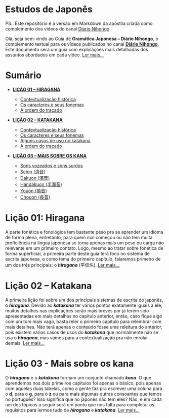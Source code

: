 # Estudos de Japonês

PS.: Este repositório é a versão em Markdown da apostila criada como complemento dos vídeos do canal [Diário Nihongo](https://www.youtube.com/@diarionihongo).

Olá, seja bem-vindo ao Guia de **Gramática Japonesa – Diário Nihongo**, o complemento textual para os vídeos publicados no canal [**Diário Nihongo**](https://www.youtube.com/@diarionihongo). Este documento será um guia com explicações mais detalhadas dos assuntos abordados em cada vídeo. [Ler mais...](doc/apresentação.md)

# Sumário

- [**LIÇÃO 01 – HIRAGANA**](#lição-01-hiragana)
   - [Contextualização histórica](doc/lição01.md#contextualização-histórica)
   - [Os caracteres e seus fonemas](doc/lição01.md#os-caracteres-e-seus-fonemas)
   - [A ordem do traçado](doc/lição01.md#a-ordem-do-traçado)


- [**LIÇÃO 02 – KATAKANA**](#lição-02-–-katakana)
   - [Contextualização histórica](doc/lição02.md#contextualização-histórica)
   - [Os caracteres e seus fonemas](doc/lição02.md#os-caracteres-e-seus-fonemas)
   - [Alguns casos de uso no katakana](doc/lição02.md#alguns-casos-de-uso-no-katakana)
	- [A ordem do traçado](doc/lição02.md#a-ordem-do-traçado)


- [**LIÇÃO 03 – MAIS SOBRE OS KANA**](#lição-02-–-katakana)
   - [Sons vozeados e sons surdos](doc/lição03.md#sons-vozeados-e-sons-surdos)
   - [Seion (清音)](doc/lição03.md#seion-清音)
   - [Dakuon (濁音)](doc/lição03.md#dakuon-濁音)
   - [Handakuon (半濁音)](doc/lição03.md#handakuon-半濁音)
   - [Youon (拗音)](doc/lição03.md#youon-拗音)
   - [Chouon (長音)](doc/lição03.md#chouon-長音)

# Lição 01: Hiragana

A parte fonética e fonológica tem bastante peso pra se aprender um idioma de forma  plena, entretanto, para quem mal começou ou não tem muita proficiência na língua japonesa se torna apenas mais um peso ou carga não relevante em um primeiro contato.
Logo, mesmo ao tratar sobre fonética de forma superficial, a primeira parte deste guia terá foco no sistema de escrita japonesa, e como tema do primeiro capítulo, falaremos primeiro de um dos três principais: o ***hiragana*** (平仮名).
[Ler mais...](doc/lição01.md)

# Lição 02 – Katakana

A primeira lição foi sobre um dos principais sistemas de escrita do japonês, o ***hiragana***.
Devido ao ***katakana*** ter vários pontos exatamente iguais a ele, muitos detalhes nas explicações serão mais breves por já terem sido apresentadas em mais detalhes no capítulo anterior, então, caso fique algo com um tom mais vago, basta reler o primeiro capítulo para relembrar com mais detalhes.
Não terá apenas o conteúdo fosse uma releitura do anterior, pois existem vários casos de usos do ***katakana*** que normalmente não se usa o ***hiragana***, mas vamos para a contextualização pra não enrolar demais.
[Ler mais...](doc/lição02.md)

# Lição 03 - Mais sobre os kana

O ***hiragana*** e o ***katakana*** formam um conjunto chamado ***kana***.
O que aprendemos nos dois primeiros capítulos foi apenas o básico, pois apenas com aquelas duas tabelas, como a gente faz pra escrever uma coluna para o **d**, para o **g**, para o **z** ou para mais algumas outras consoantes que temos no português? Isso significa que no japonês não tem eles? Não, e em cada um dos tópicos a seguir será um ponto que nos falta para completar os requisitos para lermos tudo de ***hiragana*** e ***katakana***.
[Ler mais...](doc/lição03.md)
